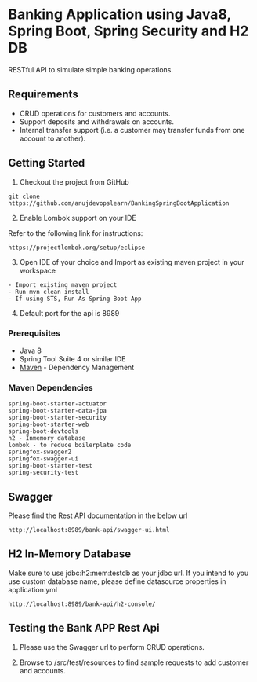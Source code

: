 # Banking Application using Java8, Spring Boot, Spring Security and H2 DB

RESTful API to simulate simple banking operations.

## Requirements

*	CRUD operations for customers and accounts.
*	Support deposits and withdrawals on accounts.
*	Internal transfer support (i.e. a customer may transfer funds from one account to another).

## Getting Started

1. Checkout the project from GitHub

```
git clone https://github.com/anujdevopslearn/BankingSpringBootApplication

```
2. Enable Lombok support on your IDE

Refer to the following link for instructions:

```
https://projectlombok.org/setup/eclipse

```
3. Open IDE of your choice and Import as existing maven project in your workspace

```
- Import existing maven project
- Run mvn clean install
- If using STS, Run As Spring Boot App

```
4. Default port for the api is 8989


### Prerequisites

* Java 8
* Spring Tool Suite 4 or similar IDE
* [Maven](https://maven.apache.org/) - Dependency Management

### Maven Dependencies

```
spring-boot-starter-actuator
spring-boot-starter-data-jpa
spring-boot-starter-security
spring-boot-starter-web
spring-boot-devtools
h2 - Inmemory database
lombok - to reduce boilerplate code
springfox-swagger2
springfox-swagger-ui
spring-boot-starter-test
spring-security-test

```

## Swagger

Please find the Rest API documentation in the below url

```
http://localhost:8989/bank-api/swagger-ui.html

```

## H2 In-Memory Database

Make sure to use jdbc:h2:mem:testdb as your jdbc url. If you intend to you use custom database name, please
define datasource properties in application.yml

```
http://localhost:8989/bank-api/h2-console/

```

## Testing the Bank APP Rest Api

1. Please use the Swagger url to perform CRUD operations. 

2. Browse to <project-root>/src/test/resources to find sample requests to add customer and accounts.




